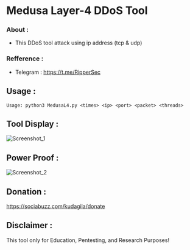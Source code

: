 # Medusa Layer-4 DDoS Tool
 ### About :
- This DDoS tool attack using ip address (tcp & udp)
 ### Refference :
- Telegram : https://t.me/RipperSec

 ## Usage :

```
Usage: python3 MedusaL4.py <times> <ip> <port> <packet> <threads>
````

## Tool Display :
![Screenshot_1](display.jpg)

## Power Proof :
![Screenshot_2](powerproof.jpg)

## Donation :

https://sociabuzz.com/kudagila/donate


## Disclaimer :
This tool only for Education, Pentesting, and Research Purposes!
